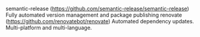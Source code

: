 semantic-release (https://github.com/semantic-release/semantic-release) Fully automated version management and package publishing
renovate (https://github.com/renovatebot/renovate) Automated dependency updates. Multi-platform and multi-language.